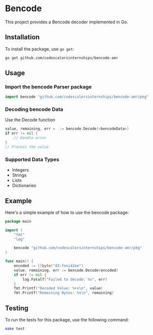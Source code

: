 # Bencode

This project provides a Bencode decoder implemented in Go.

## Installation
To install the package, use `go get`:

```bash
go get github.com/codescalersinternships/bencode-amr

```

## Usage

### Import the bencode Parser package

```go
import bencode "github.com/codescalersinternships/bencode-amr/pkg"
```

### Decoding bencode Data
Use the Decode function
```go
value, remaining, err =  := bencode.Decode(<bencodeData>)
if err != nil {
    // Handle error
}
// Process the value

```
### Supported Data Types

- Integers
- Strings
- Lists
- Dictionaries

## Example 
Here's a simple example of how to use the bencode package:
``` go
package main

import (
	"fmt"
	"log"

	bencode "github.com/codescalersinternships/bencode-amr/pkg"
)

func main() {
	encoded := []byte("d3:fooi42ee")
	value, remaining, err := bencode.Decode(encoded)
	if err != nil {
		log.Fatalf("Failed to decode: %v", err)
	}
	fmt.Printf("Decoded Value: %+v\n", value)
	fmt.Printf("Remaining Bytes: %s\n", remaining)

```

## Testing
To run the tests for this package, use the following command:

```bash
make test
```
